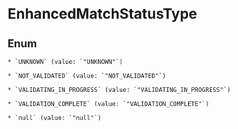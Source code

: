 
# EnhancedMatchStatusType

## Enum


    * `UNKNOWN` (value: `"UNKNOWN"`)

    * `NOT_VALIDATED` (value: `"NOT_VALIDATED"`)

    * `VALIDATING_IN_PROGRESS` (value: `"VALIDATING_IN_PROGRESS"`)

    * `VALIDATION_COMPLETE` (value: `"VALIDATION_COMPLETE"`)

    * `null` (value: `"null"`)



